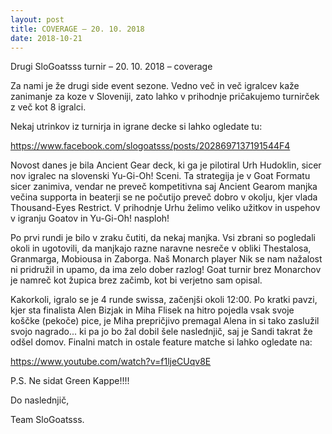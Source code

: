 ```yaml
---
layout: post
title: COVERAGE – 20. 10. 2018
date: 2018-10-21
---
```

Drugi SloGoatsss turnir – 20. 10. 2018 – coverage

Za nami je že drugi side event sezone. Vedno več in več igralcev kaže zanimanje za koze v Sloveniji, zato lahko v prihodnje pričakujemo turnirček z več kot 8 igralci.

Nekaj utrinkov iz turnirja in igrane decke si lahko ogledate tu:

<https://www.facebook.com/slogoatsss/posts/2028697137191544F4>

Novost danes je bila Ancient Gear deck, ki ga je pilotiral Urh Hudoklin, sicer nov igralec na slovenski Yu-Gi-Oh! Sceni. Ta strategija je v Goat Formatu sicer zanimiva, vendar ne preveč kompetitivna saj Ancient Gearom manjka večina supporta in beaterji se ne počutijo preveč dobro v okolju, kjer vlada Thousand-Eyes Restrict. V prihodnje Urhu želimo veliko užitkov in uspehov v igranju Goatov in Yu-Gi-Oh! nasploh!

Po prvi rundi je bilo v zraku čutiti, da nekaj manjka. Vsi zbrani so pogledali okoli in ugotovili, da manjkajo razne naravne nesreče v obliki Thestalosa, Granmarga, Mobiousa in Zaborga. Naš Monarch player Nik se nam nažalost ni pridružil in upamo, da ima zelo dober razlog! Goat turnir brez Monarchov je namreč kot župica brez začimb, kot bi verjetno sam opisal.

Kakorkoli, igralo se je 4 runde swissa, začenjši okoli 12:00. Po kratki pavzi, kjer sta finalista Alen Bizjak in Miha Flisek na hitro pojedla vsak svoje koščke (pekoče) pice, je Miha prepričjivo premagal Alena in si tako zaslužil svojo nagrado... ki pa jo bo žal dobil šele naslednjič, saj je Sandi takrat že odšel domov. Finalni match in ostale feature matche si lahko ogledate na:

<https://www.youtube.com/watch?v=f1ljeCUqv8E>

P.S. Ne sidat Green Kappe!!!!

Do naslednjič,

Team SloGoatsss.
